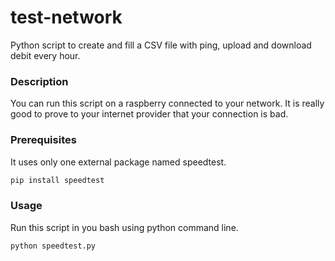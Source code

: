 # test-network
Python script to create and fill a CSV file with ping, upload and download debit every hour.

### Description

You can run this script on a raspberry connected to your network.
It is really good to prove to your internet provider that your connection is bad.

### Prerequisites 

It uses only one external package named speedtest.

```bash
pip install speedtest
```

### Usage

Run this script in you bash using python command line.
```bash
python speedtest.py
```
